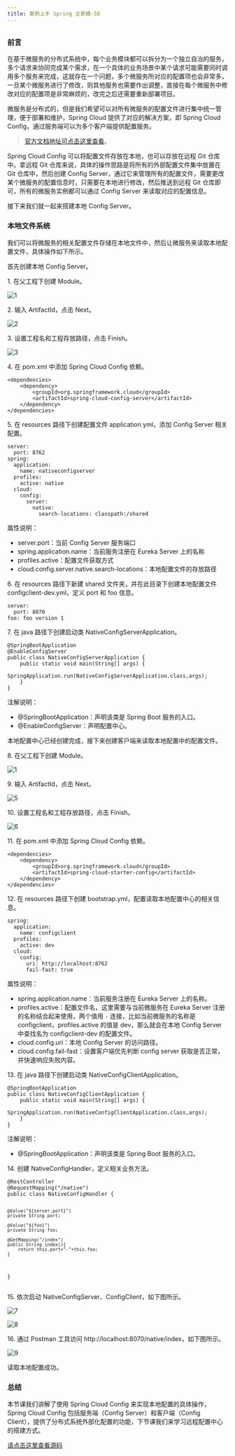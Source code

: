 ```yaml
---
title: 案例上手 Spring 全家桶-58
---
```

<article id="topicContainer" class="column_content"><h2 class="topic_title"></h2><div><h3 id="">前言</h3>
<p>在基于微服务的分布式系统中，每个业务模块都可以拆分为一个独立自治的服务，多个请求来协同完成某个需求，在一个具体的业务场景中某个请求可能需要同时调用多个服务来完成，这就存在一个问题，多个微服务所对应的配置项也会非常多，一旦某个微服务进行了修改，则其他服务也需要作出调整，直接在每个微服务中修改对应的配置项是非常麻烦的，改完之后还需要重新部署项目。</p>
<p>微服务是分布式的，但是我们希望可以对所有微服务的配置文件进行集中统一管理，便于部署和维护，Spring Cloud 提供了对应的解决方案，即 Spring Cloud Config，通过服务端可以为多个客户端提供配置服务。</p>
<blockquote>
  <p><a href="https://cloud.spring.io/spring-cloud-static/Finchley.RELEASE/single/spring-cloud.html#_spring_cloud_config">官方文档地址可点击这里查看</a>。</p>
</blockquote>
<p>Spring Cloud Config 可以将配置文件存放在本地，也可以存放在远程 Git 仓库中。拿远程 Git 仓库来说，具体的操作思路是将所有的外部配置文件集中放置在 Git 仓库中，然后创建 Config Server，通过它来管理所有的配置文件，需要更改某个微服务的配置信息时，只需要在本地进行修改，然后推送到远程 Git 仓库即可，所有的微服务实例都可以通过 Config Server 来读取对应的配置信息。</p>
<p>接下来我们就一起来搭建本地 Config Server。</p>
<h3 id="-1">本地文件系统</h3>
<p>我们可以将微服务的相关配置文件存储在本地文件中，然后让微服务来读取本地配置文件，具体操作如下所示。</p>
<p>首先创建本地 Config Server。</p>
<p>1. 在父工程下创建 Module。</p>
<p><img src="https://images.gitbook.cn/faa36b20-d79a-11e9-a536-c512dee3d564" alt="1" /></p>
<p>2. 输入 ArtifactId，点击 Next。</p>
<p><img src="https://images.gitbook.cn/00e6a8d0-d79b-11e9-8797-4924c0d7c082" alt="2" /></p>
<p>3. 设置工程名和工程存放路径，点击 Finish。</p>
<p><img src="https://images.gitbook.cn/07e32460-d79b-11e9-ad2d-e1c058c00235" alt="3" /></p>
<p>4. 在 pom.xml 中添加 Spring Cloud Config 依赖。</p>
<pre><code class="xml language-xml">&lt;dependencies&gt;
    &lt;dependency&gt;
        &lt;groupId&gt;org.springframework.cloud&lt;/groupId&gt;
        &lt;artifactId&gt;spring-cloud-config-server&lt;/artifactId&gt;
    &lt;/dependency&gt;
&lt;/dependencies&gt;
</code></pre>
<p>5. 在 resources 路径下创建配置文件 application.yml，添加 Config Server 相关配置。</p>
<pre><code class="yaml language-yaml">server:
  port: 8762
spring:
  application:
    name: nativeconfigserver
  profiles:
    active: native
  cloud:
    config:
      server:
        native:
          search-locations: classpath:/shared
</code></pre>
<p>属性说明：</p>
<ul>
<li>server.port：当前 Config Server 服务端口</li>
<li>spring.application.name：当前服务注册在 Eureka Server 上的名称</li>
<li>profiles.active：配置文件获取方式</li>
<li>cloud.config.server.native.search-locations：本地配置文件的存放路径</li>
</ul>
<p>6. 在 resources 路径下新建 shared 文件夹，并在此目录下创建本地配置文件 configclient-dev.yml，定义 port 和 foo 信息。</p>
<pre><code class="yaml language-yaml">server:
  port: 8070
foo: foo version 1
</code></pre>
<p>7. 在 java 路径下创建启动类 NativeConfigServerApplication。</p>
<pre><code class="java language-java">@SpringBootApplication
@EnableConfigServer
public class NativeConfigServerApplication {
    public static void main(String[] args) {
        SpringApplication.run(NativeConfigServerApplication.class,args);
    }
}
</code></pre>
<p>注解说明：</p>
<ul>
<li>@SpringBootApplication：声明该类是 Spring Boot 服务的入口。</li>
<li>@EnableConfigServer：声明配置中心。</li>
</ul>
<p>本地配置中心已经创建完成，接下来创建客户端来读取本地配置中的配置文件。</p>
<p>8. 在父工程下创建 Module。</p>
<p><img src="https://images.gitbook.cn/a9089c40-d79a-11e9-ad2d-e1c058c00235" alt="1" /></p>
<p>9. 输入 ArtifactId，点击 Next。</p>
<p><img src="https://images.gitbook.cn/b31230c0-d79a-11e9-a536-c512dee3d564" alt="5" /></p>
<p>10. 设置工程名和工程存放路径，点击 Finish。</p>
<p><img src="https://images.gitbook.cn/b93e8b10-d79a-11e9-ad2d-e1c058c00235" alt="6" /></p>
<p>11. 在 pom.xml 中添加 Spring Cloud Config 依赖。</p>
<pre><code class="xml language-xml">&lt;dependencies&gt;
    &lt;dependency&gt;
        &lt;groupId&gt;org.springframework.cloud&lt;/groupId&gt;
        &lt;artifactId&gt;spring-cloud-starter-config&lt;/artifactId&gt;
    &lt;/dependency&gt;
&lt;/dependencies&gt;
</code></pre>
<p>12. 在 resources 路径下创建 bootstrap.yml，配置读取本地配置中心的相关信息。</p>
<pre><code class="yaml language-yaml">spring:
  application:
    name: configclient
  profiles:
    active: dev
  cloud:
    config:
      uri: http://localhost:8762
      fail-fast: true
</code></pre>
<p>属性说明：</p>
<ul>
<li>spring.application.name：当前服务注册在 Eureka Server 上的名称。</li>
<li>profiles.active：配置文件名，这里需要与当前微服务在 Eureka Server 注册的名称结合起来使用，两个值用 <code>-</code> 连接，比如当前微服务的名称是 configclient，profiles.active 的值是 dev，那么就会在本地 Config Server 中查找名为 configclient-dev 的配置文件。</li>
<li>cloud.config.uri：本地 Config Server 的访问路径。</li>
<li>cloud.config.fail-fast：设置客户端优先判断 config server 获取是否正常，并快速响应失败内容。</li>
</ul>
<p>13. 在 java 路径下创建启动类 NativeConfigClientApplication。</p>
<pre><code class="java language-java">@SpringBootApplication
public class NativeConfigClientApplication {
    public static void main(String[] args) {
        SpringApplication.run(NativeConfigClientApplication.class,args);
    }
}
</code></pre>
<p>注解说明：</p>
<ul>
<li>@SpringBootApplication：声明该类是 Spring Boot 服务的入口。</li>
</ul>
<p>14. 创建 NativeConfigHandler，定义相关业务方法。</p>
<pre><code class="java language-java">@RestController
@RequestMapping("/native")
public class NativeConfigHandler {

    @Value("${server.port}")
    private String port;

    @Value("${foo}")
    private String foo;

    @GetMapping("/index")
    public String index(){
        return this.port+"-"+this.foo;
    }
}
</code></pre>
<p>15. 依次启动 NativeConfigServer、ConfigClient，如下图所示。</p>
<p><img src="https://images.gitbook.cn/7614f090-d79a-11e9-a536-c512dee3d564" alt="7" /></p>
<p><img src="https://images.gitbook.cn/7cb876b0-d79a-11e9-8797-4924c0d7c082" alt="8" /></p>
<p>16. 通过 Postman 工具访问 http://localhost:8070/native/index，如下图所示。</p>
<p><img src="https://images.gitbook.cn/82c53b10-d79a-11e9-8fae-816b29059b0c" alt="9" /></p>
<p>读取本地配置成功。</p>
<h3 id="-2">总结</h3>
<p>本节课我们讲解了使用 Spring Cloud Config 来实现本地配置的具体操作，Spring Cloud Config 包括服务端（Config Server）和客户端（Config Client），提供了分布式系统外部化配置的功能，下节课我们来学习远程配置中心的搭建方式。</p>
<p><a href="https://github.com/southwind9801/myspringclouddemo.git">请点击这里查看源码</a></p></div></article>